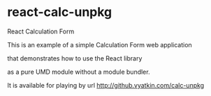 # react-calc-unpkg
React Calculation Form

This is an example of a simple Calculation Form web application

that demonstrates how to use the React library

as a pure UMD module without a module bundler. 

It is available for playing by url http://github.vyatkin.com/calc-unpkg
